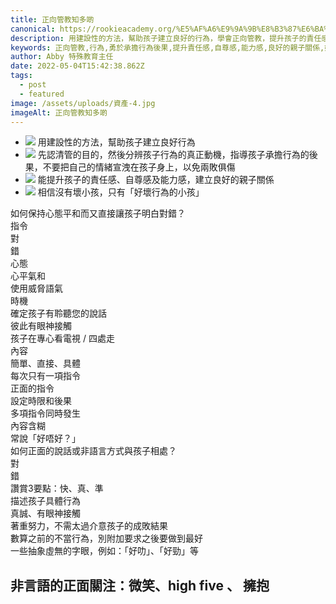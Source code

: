 ```yaml
---
title: 正向管教知多啲
canonical: https://rookieacademy.org/%E5%AF%A6%E9%9A%9B%E8%B3%87%E6%BA%90/2022-05-04-%E6%AD%A3%E5%90%91%E7%AE%A1%E6%95%99%E7%9F%A5%E5%A4%9A%E5%95%B2
description: 用建設性的方法，幫助孩子建立良好的行為，學會正向管教，提升孩子的責任感、自尊及自信同時也建立良好的親子關係，值得仔細閱讀。
keywords: 正向管教,行為,勇於承擔行為後果,提升責任感,自尊感,能力感,良好的親子關係,好壞行為的小孩
author: Abby 特殊教育主任
date: 2022-05-04T15:42:38.862Z
tags:
  - post
  - featured
image: /assets/uploads/資產-4.jpg
imageAlt: 正向管教知多啲
---
```


* ![](/assets/bullet-point-svg.svg) 用建設性的方法，幫助孩子建立良好行為
* ![](/assets/bullet-point-svg.svg)  先認清管的目的，然後分辨孩子行為的真正動機，指導孩子承擔行為的後果，不要把自己的情緒宣洩在孩子身上，以免兩敗俱傷
* ![](/assets/bullet-point-svg.svg)  能提升孩子的責任感、自尊感及能力感，建立良好的親子關係
* ![](/assets/bullet-point-svg.svg)  相信沒有壞小孩，只有「好壞行為的小孩」

<section class="sen-en">  
    <div class="rtable">
        <div class="rtable-caption">如何保持心態平和而又直接讓孩子明白對錯？</div>
        <div class="rtable-head-row">
            <div class="rtable-cell">指令</div>
            <div class="rtable-cell desc">對</div>
            <div class="rtable-cell">錯</div>
        </div>
        <div class="rtable-div-row">
            <div class="rtable-cell">心態</div>
            <div class="rtable-cell">心平氣和</div>
            <div class="rtable-cell">使用威脅語氣</div>
        </div>
        <div class="rtable-div-row">
            <div class="rtable-cell">時機</div>
            <div class="rtable-cell">確定孩子有聆聽您的說話<br>彼此有眼神接觸</div>
            <div class="rtable-cell">孩子在專心看電視 / 四處走</div>
        </div>
        <div class="rtable-div-row">
            <div class="rtable-cell">內容</div>
            <div class="rtable-cell">簡單、直接、具體<br>每次只有一項指令<br>正面的指令<br>設定時限和後果</div>
            <div class="rtable-cell">多項指令同時發生<br>內容含糊<br>常說「好唔好？」</div>
        </div>
    </div>
    <div class="rtable">
        <div class="rtable-caption">如何正面的說話或非語言方式與孩子相處？</div>
        <div class="rtable-head-row">
            <div class="rtable-cell">對</div>
            <div class="rtable-cell desc">錯</div>
        </div>
        <div class="rtable-div-row">
            <div class="rtable-cell">讚賞3要點：快、真、準<br>描述孩子具體行為<br>真誠、有眼神接觸<br>著重努力，不需太過介意孩子的成敗結果</div>
            <div class="rtable-cell">數算之前的不當行為，別附加要求之後要做到最好<br>一些抽象虛無的字眼，例如：「好叻」、「好勁」等</div>
        </div>
    </div>
</section>

## 非言語的正面關注：微笑、high five 、 擁抱